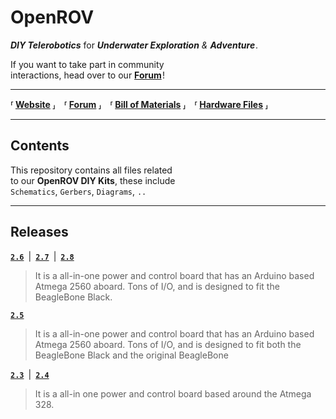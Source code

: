 
# OpenROV

***DIY Telerobotics*** for ***Underwater Exploration*** *&* ***Adventure*** *.*

If you want to take part in community <br>
interactions, head over to our **[Forum]** !

---

**⸢ [Website] ⸥ ⸢ [Forum] ⸥ ⸢ [Bill of Materials] ⸥ ⸢ [Hardware Files] ⸥**

---

## Contents

This repository contains all files related<br>
to our **OpenROV DIY Kits**, these include <br>
`Schematics`, `Gerbers`, `Diagrams`, `..`

---

## Releases

**[`2.6`][2.6]** | **[`2.7`][2.7]** | **[`2.8`][2.8]**

> It is a all-in-one power and control board that has an Arduino based Atmega 2560 aboard. Tons of I/O, and is designed to fit the BeagleBone Black.

**[`2.5`][2.5]**

> It is a all-in-one power and control board that has an Arduino based Atmega 2560 aboard. Tons of I/O, and is designed to fit both the BeagleBone Black and the original BeagleBone


**[`2.3`][2.3]** | **[`2.4`][2.4]**

> It is a all-in one power and control board based around the Atmega 328.


<!----------------------------------------------------------------------------->

[Website]: http://openrov.com/
[Forum]: https://forum.openrov.com/
[Hardware Files]: https://github.com/OpenROV/openrov-hardware
[Bill of Materials]: https://docs.google.com/spreadsheet/ccc?key=0Avf6fUwp9B3kdF9YQWxBTnZjZEVGZVQwY25EbnVyREE&usp=sharing

[2.3]: ./OpenROV%20BeagleBone%20Cape%20Rev%20A1%20v2.3%20v2.4
[2.4]: ./OpenROV%20BeagleBone%20Cape%20Rev%20A1%20v2.3%20v2.4
[2.5]: ./OpenROV%20Controller%202.5B
[2.6]: ./OpenROV%20Controller%202.6
[2.7]: ./OpenROV%20Controller%202.7%20Final%20Data%20Pkg
[2.8]: ./OpenROV%20Controller%202.8%20Final%20Data%20Pkg

